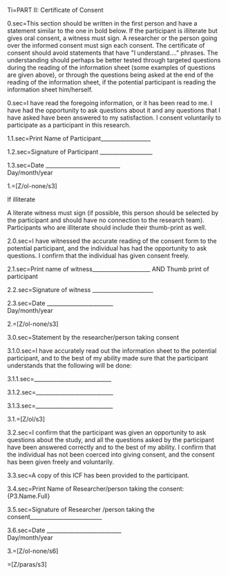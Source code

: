 Ti=PART II: Certificate of Consent

0.sec=This section should be written in the first person and have a statement similar to the one in bold below. If the participant is illiterate but gives oral consent, a witness must sign. A researcher or the person going over the informed consent must sign each consent. The certificate of consent should avoid statements that have "I understand…." phrases. The understanding should perhaps be better tested through targeted questions during the reading of the information sheet (some examples of questions are given above), or through the questions being asked at the end of the reading of the information sheet, if the potential participant is reading the information sheet him/herself.  

0.sec=I have read the foregoing information, or it has been read to me. I have had the opportunity to ask questions about it and any questions that I have asked have been answered to my satisfaction.  I consent voluntarily to participate as a participant in this research.

1.1.sec=Print Name of Participant__________________					

1.2.sec=Signature of Participant ___________________

1.3.sec=Date ___________________________<br>Day/month/year		 
				
1.=[Z/ol-none/s3]

If illiterate

A  literate witness must sign (if possible, this person should be selected by the participant and should have no connection to the research team). Participants who are illiterate should include their thumb-print as well.  

2.0.sec=I have witnessed the accurate reading of the consent form to the potential participant, and the individual has had the opportunity to ask questions. I confirm that the individual has given consent freely. 

2.1.sec=Print name of witness_____________________             AND         Thumb print of participant

2.2.sec=Signature of witness ______________________

2.3.sec=Date ________________________<br>Day/month/year
	
2.=[Z/ol-none/s3]


3.0.sec=Statement by the researcher/person taking consent

3.1.0.sec=I  have accurately read out the information sheet to the potential participant, and to the best of my ability made sure that the participant understands that the following will be done:

3.1.1.sec=____________________________

3.1.2.sec=____________________________

3.1.3.sec=____________________________

3.1.=[Z/ol/s3]

3.2.sec=I confirm that the participant was given an opportunity to ask questions about the study, and all the questions asked by the participant have been answered correctly and to the best of my ability. I confirm that the individual has not been coerced into giving consent, and the consent has been given freely and voluntarily. 
  
3.3.sec=A copy of this ICF has been provided to the participant.

3.4.sec=Print Name of Researcher/person taking the consent: {P3.Name.Full}			

3.5.sec=Signature of Researcher /person taking the consent__________________________

3.6.sec=Date ___________________________	<br>Day/month/year

3.=[Z/ol-none/s6]

=[Z/paras/s3]